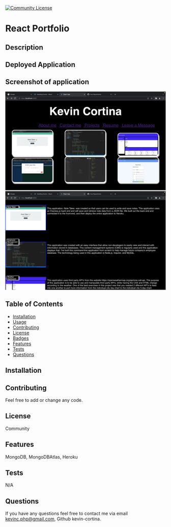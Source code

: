   [![Community License](https://img.shields.io/badge/license-Community-blue.svg)](http://www.gnu.org/licenses/Community-3.0)

  # React Portfolio
  
  ## Description

  
  ## Deployed Application
  

  ## Screenshot of application
   ![Screenshot1](./src/images/port-image2.png)
   ![Screenshot2](./src/images/port-image1.png)
  
  ## Table of Contents
  - [Installation](#installation)
  - [Usage](#usage)
  - [Contributing](#contributing)
  - [License](#license)
  - [Badges](#badges)
  - [Features](#features)
  - [Tests](#test)
  - [Questions](#questions)
 
  ## Installation


  ## Contributing
  Feel free to add or change any code.

  
  ## License
  Community
  

  ## Features
  MongoDB, MongoDBAtlas, Heroku
  
  ## Tests
  N/A
 
  
  ## Questions
  If you have any questions feel free to contact me via email kevinc.php@gmail.com, Github kevin-cortina.
  